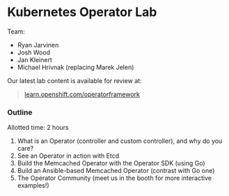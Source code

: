 # Kubernetes Operator Lab

Team:

 * Ryan Jarvinen
 * Josh Wood
 * Jan Kleinert
 * Michael Hrivnak (replacing Marek Jelen)


Our latest lab content is available for review at:

>  [learn.openshift.com/operatorframework](https://learn.openshift.com/operatorframework/)

### Outline
Allotted time: 2 hours

 1. What is an Operator (controller and custom controller), and why do you care?
 2. See an Operator in action with Etcd
 3. Build the Memcached Operator with the Operator SDK (using Go)
 4. Build an Ansible-based Memcached Operator (contrast with Go one)
 5. The Operator Community (meet us in the booth for more interactive examples!)
